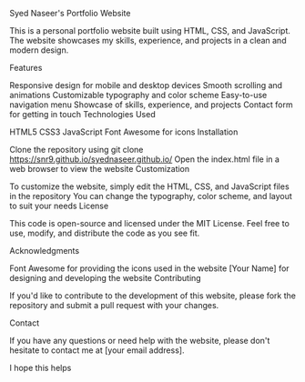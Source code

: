 Syed Naseer's Portfolio Website

This is a personal portfolio website built using HTML, CSS, and JavaScript. The website showcases my skills, experience, and projects in a clean and modern design.

Features

Responsive design for mobile and desktop devices
Smooth scrolling and animations
Customizable typography and color scheme
Easy-to-use navigation menu
Showcase of skills, experience, and projects
Contact form for getting in touch
Technologies Used

HTML5
CSS3
JavaScript
Font Awesome for icons
Installation

Clone the repository using git clone https://snr9.github.io/syednaseer.github.io/
Open the index.html file in a web browser to view the website
Customization

To customize the website, simply edit the HTML, CSS, and JavaScript files in the repository
You can change the typography, color scheme, and layout to suit your needs
License

This code is open-source and licensed under the MIT License. Feel free to use, modify, and distribute the code as you see fit.

Acknowledgments

Font Awesome for providing the icons used in the website
[Your Name] for designing and developing the website
Contributing

If you'd like to contribute to the development of this website, please fork the repository and submit a pull request with your changes.

Contact

If you have any questions or need help with the website, please don't hesitate to contact me at [your email address].

I hope this helps
